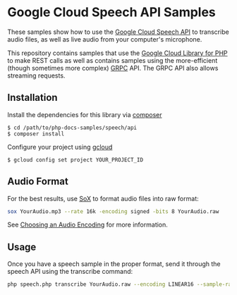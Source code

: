# Google Cloud Speech API Samples

These samples show how to use the [Google Cloud Speech API][speech-api]
to transcribe audio files, as well as live audio from your computer's
microphone.

This repository contains samples that use the [Google Cloud
Library for PHP][google-cloud-php] to make REST calls as well as
contains samples using the more-efficient (though sometimes more
complex) [GRPC][grpc] API. The GRPC API also allows streaming requests.

## Installation

Install the dependencies for this library via [composer](https://getcomposer.org)

    $ cd /path/to/php-docs-samples/speech/api
    $ composer install

Configure your project using [gcloud](https://cloud.google.com/sdk/gcloud/)

    $ gcloud config set project YOUR_PROJECT_ID

## Audio Format

For the best results, use [SoX][sox] to format audio files into raw format:

```sh
sox YourAudio.mp3 --rate 16k -encoding signed -bits 8 YourAudio.raw
```

See [Choosing an Audio Encoding][choose-encoding] for more information.

## Usage

Once you have a speech sample in the proper format, send it through the speech
API using the transcribe command:

```sh
php speech.php transcribe YourAudio.raw --encoding LINEAR16 --sample-rate 16000
```

[speech-api]: http://cloud.google.com/speech
[google-cloud-php]: https://googlecloudplatform.github.io/google-cloud-php/
[choose-encoding]: https://cloud.google.com/speech/docs/best-practices#choosing_an_audio_encoding
[sox]: http://sox.sourceforge.net/
[grpc]: http://grpc.io
